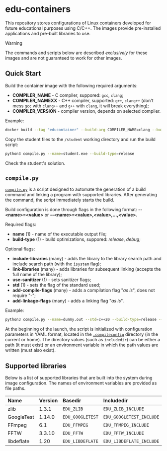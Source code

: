 # edu-containers

This repository stores configurations of Linux containers developed for future educational purposes using C/C++. The images provide pre-installed applications and pre-built libraries to use.

> [!WARNING]
> The commands and scripts below are described *exclusively* for these images and are not guaranteed to work for other images.

## Quick Start

Build the container image with the following required arguments:

* **COMPILER_NAME** - C compiler, suppored: `gcc`, `clang`;
* **COMPILER_NAMEXX** - C++ compiler, supported: `g++`, `clang++` (don't mess `gcc` with `clang++` and `g++` with `clang`, it will break everything);
* **COMPILER_VERSION** - compiler version, depends on selected compiler.

Example:

```bash
docker build --tag "educontainer" --build-arg COMPILER_NAME=clang --build-arg COMPILER_NAMEXX=clang++ --build-arg COMPILER_VERSION=18 .
```

Copy the student files to the `/student` working directory and run the build script:

```bash
python3 compile.py --name=student.exe --build-type=release
```

Check the student's solution.

## `compile.py`

[`compile.py`](compile-app/compile.py) is a script designed to automate the generation of a build command and linking a program with supported libraries. After generating the command, the script immediately starts the build.

Build configuration is done through flags in the following format: **--\<name\>=\<value\>** or **--\<name\>=\<value\>,\<value\>,...,\<value\>**.

Required flags:

* **name** (1) - name of the executable output file;
* **build-type** (1) - build optimizations, suppored: *release*, *debug*;

Optional flags:

* **include-libraries** (many) - adds the library to the library search path and include search path (with the `isystem` flag);
* **link-libraries** (many) - adds libraries for subsequent linking (accepts the full name of the library);
* **use-sanitizer** (1) - sets sanitizer flags;
* **std** (1) - sets the flag of the standard used;
* **add-compile-flags** (many) - adds a compilation flag "*as is*", does not require "-";
* **add-linkage-flags** (many) - adds a linking flag "*as is*".

Example:

```bash
python3 compile.py --name=dummy.out --std=c++20 --build-type=release --include-libraries=GoogleTest --link-libraries=gtest
```

At the beginning of the launch, the script is initialized with configuration parameters in YAML format, located in the [`.compileconfig`](compile-app/.compileconfig) directory (in the current or home). The directory values (such as `includedir`) ​​can be either a path (it must exist) or an environment variable in which the path values ​​are written (must also exist).

## Supported libraries

Below is a list of supported libraries that are built into the system during image configuration. The names of environment variables are provided as file paths.

| **Name**   | **Version** | **Basedir**      | **Includedir**           | **Librarydir**           |
|:-----------|:------------|:-----------------|:-------------------------|:-------------------------|
| zlib       | 1.3.1       | `EDU_ZLIB`       | `EDU_ZLIB_INCLUDE`       | `EDU_ZLIB_LIBRARY`       |
| GoogleTest | 1.14.0      | `EDU_GOOGLETEST` | `EDU_GOOGLETEST_INCLUDE` | `EDU_GOOGLETEST_LIBRARY` |
| FFmpeg     | 6.1         | `EDU_FFMPEG`     | `EDU_FFMPEG_INCLUDE`     | `EDU_FFMPEG_LIBRARY`     |
| FFTW       | 3.3.10      | `EDU_FFTW`       | `EDU_FFTW_INCLUDE`       | `EDU_FFTW_LIBRARY`       |
| libdeflate | 1.20        | `EDU_LIBDEFLATE` | `EDU_LIBDEFLATE_INCLUDE` | `EDU_LIBDEFLATE_LIBRARY` |
